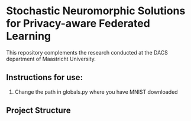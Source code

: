 # Stochastic Neuromorphic Solutions for Privacy-aware Federated Learning
This repository complements the research conducted at the DACS department of Maastricht University. 


## Instructions for use:
  1. Change the path in globals.py where you have MNIST downloaded

## Project Structure
